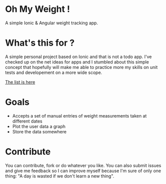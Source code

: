 # Oh My Weight !
A simple Ionic &amp; Angular weight tracking app.

# What's this for ?

A simple personal project based on Ionic and that is not a todo app. I've checked up on the net ideas for apps and I stumbled about this simple concept that hopefully will make me able to practice more my skills on unit tests and developement on a more wide scope.

[The list is here](https://flaviocopes.com/sample-app-ideas/)

# Goals

* Accepts a set of manual entries of weight measurements taken at different dates
* Plot the user data a graph
* Store the data somewhere


# Contribute

You can contribute, fork or do whatever you like. You can also submit issues and give me feedback so I can improve myself because I'm sure of only one thing: "A day is wasted if we don't learn a new thing".